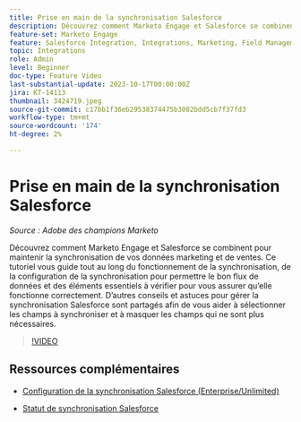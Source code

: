 ```yaml
---
title: Prise en main de la synchronisation Salesforce
description: Découvrez comment Marketo Engage et Salesforce se combinent pour maintenir la synchronisation de vos données marketing et de ventes. Ce tutoriel vous guide tout au long du fonctionnement de la synchronisation, de la configuration de la synchronisation pour permettre le bon flux de données et des éléments essentiels à vérifier pour vous assurer qu’elle fonctionne correctement.
feature-set: Marketo Engage
feature: Salesforce Integration, Integrations, Marketing, Field Management, Administration
topic: Integrations
role: Admin
level: Beginner
doc-type: Feature Video
last-substantial-update: 2023-10-17T00:00:00Z
jira: KT-14113
thumbnail: 3424719.jpeg
source-git-commit: c17bb1f36eb29538374475b3082bdd5cb7f37fd3
workflow-type: tm+mt
source-wordcount: '174'
ht-degree: 2%

---
```



# Prise en main de la synchronisation Salesforce

*Source : Adobe des champions Marketo*

Découvrez comment Marketo Engage et Salesforce se combinent pour maintenir la synchronisation de vos données marketing et de ventes. Ce tutoriel vous guide tout au long du fonctionnement de la synchronisation, de la configuration de la synchronisation pour permettre le bon flux de données et des éléments essentiels à vérifier pour vous assurer qu’elle fonctionne correctement. D’autres conseils et astuces pour gérer la synchronisation Salesforce sont partagés afin de vous aider à sélectionner les champs à synchroniser et à masquer les champs qui ne sont plus nécessaires.

>[!VIDEO](https://video.tv.adobe.com/v/3424719/?learn=on)

## Ressources complémentaires

* [Configuration de la synchronisation Salesforce (Enterprise/Unlimited)](https://experienceleague.adobe.com/docs/marketo/using/product-docs/crm-sync/salesforce-sync/setup/enterprise-unlimited-edition/step-1-of-3-add-marketo-fields-to-salesforce-enterprise-unlimited.html?lang=en)

* [Statut de synchronisation Salesforce](https://experienceleague.adobe.com/docs/marketo/using/product-docs/crm-sync/salesforce-sync/salesforce-sync-status.html)
